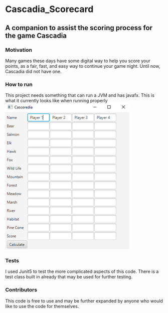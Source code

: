 # Cascadia_Scorecard
## A companion to assist the scoring process for the game Cascadia

### Motivation
Many games these days have some digital way to help you score your points, as a fair, fast, and easy way to continue your game night.
Until now, Cascadia did not have one.

### How to run
This project needs something that can run a JVM and has javafx. This is what it currently looks like when running properly
![Cascordia](https://github.com/chauncywilson/Cascadia_Scorecard/blob/2e85ac32a17e81e49f47522ba732bf85a5580c8c/Screenshot%20(2).png)

### Tests
I used Junit5 to test the more complicated aspects of this code. There is a test class built in already that may be used for further testing.

### Contributors
This code is free to use and may be further expanded by anyone who would like to use the code for themselves.
